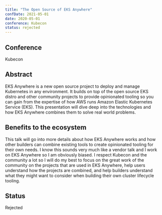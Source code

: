 ```yaml
---
title: "The Open Source of EKS Anywhere"
confDate: 2021-05-01
date: 2020-05-01
conference: Kubecon
status: rejected
---
```


## Conference
Kubecon

## Abstract
EKS Anywhere is a new open source project to deploy and manage Kubernetes in any environment.
It builds on top of the open source EKS distro and other community projects to provide opinionated tooling so you can gain from the expertise of how AWS runs Amazon Elastic Kubernetes Service (EKS).
This presentation will dive deep into the technologies and how EKS Anywhere combines them to solve real world problems.

## Benefits to the ecosystem
This talk will go into more details about how EKS Anywhere works and how other builders can combine existing tools to create opinionated tooling for their own needs.
I know this sounds very much like a vendor talk and I work on EKS Anywhere so I am obviously biased.
I respect Kubecon and the community a lot so I will do my best to focus on the great work of the community on the projects that are used in EKS Anywhere, help users understand how the projects are combined, and help builders understand what they might want to consider when building their own cluster lifecycle tooling.

## Status
Rejected
